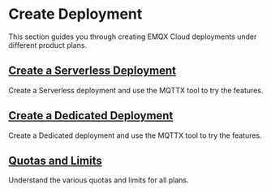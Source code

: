 # Create Deployment

This section guides you through creating EMQX Cloud deployments under different product plans.

## [Create a Serverless Deployment](./serverless.md)

Create a Serverless deployment and use the MQTTX tool to try the features.

## [Create a Dedicated Deployment](./dedicated.md)

Create a Dedicated deployment and use the MQTTX tool to try the features.

## [Quotas and Limits](./restriction.md)
Understand the various quotas and limits for all plans.